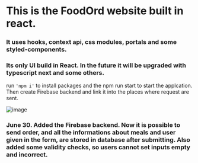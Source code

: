 # This is the FoodOrd website built in react. 

### It uses hooks, context api, css modules, portals and some styled-components.

### Its only UI build in React. In the future it will be upgraded with typescript next and some others. 

run ```'npm i'``` to install packages and the npm run start to start the applcation. Then create Firebase backend and link it into the places where request are sent. 



![image](https://user-images.githubusercontent.com/78042518/173138900-27fac052-3e2b-4c34-b71a-09ca97906864.png)



### June 30. Added the Firebase backend. Now it is possible to send order, and all the informations about meals and user given in the form, are stored in database after submitting. Also added some validity checks, so users cannot set inputs empty and incorrect. 


